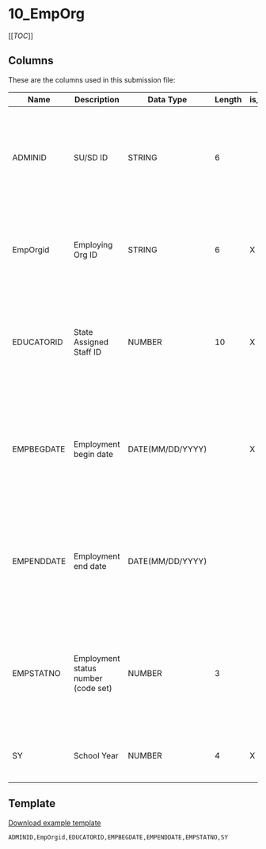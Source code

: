 
# 10_EmpOrg

[[_TOC_]]

## Columns

These are the columns used in this submission file:

| Name       | Description                         | Data Type        | Length | is_PK | Codeset                              | Definition                                                                                                               |
|------------|-------------------------------------|------------------|--------|-------|--------------------------------------|--------------------------------------------------------------------------------------------------------------------------|
| ADMINID    | SU/SD ID                            | STRING           | 6      |       | [Issued by AOE](/Codesets/ADMINID)   | The VT AOE assigned unique identifier for the Supervisory Union/District that is submitting data.                        |
| EmpOrgid   | Employing Org ID                    | STRING           | 6      | X     | [Issued by AOE](/Codesets/ADMINID)   | The VT AOE assigned unique identifier for the district employing the staffperson.                                        |
| EDUCATORID | State Assigned Staff ID             | NUMBER           | 10     | X     |                                      | The VT AOE assigned unique staffperson identifier.  This number is distinct for each staffperson over time.              |
| EMPBEGDATE | Employment begin date               | DATE(MM/DD/YYYY) |        | X     |                                      | The month, day, and year on which an individual began self-employment or employment with an organization or institution. |
| EMPENDDATE | Employment end date                 | DATE(MM/DD/YYYY) |        |       |                                      | The month, day, and year on which an individual ended self-employment or employment with an organization or institution. |
| EMPSTATNO  | Employment status number (code set) | NUMBER           | 3      |       | [Issued by AOE](/Codesets/EMPSTATNO) | A codeset value that represents the employment status of the staffperson as it relates to the employing organization.    |
| SY         | School Year                         | NUMBER           | 4      | X     |                                      | The school year for which data is being submitted.                                                                       |

## Template

[Download example template](/.attachments/submission-templates/10_EmpOrg.csv)

```
ADMINID,EmpOrgid,EDUCATORID,EMPBEGDATE,EMPENDDATE,EMPSTATNO,SY
```
        